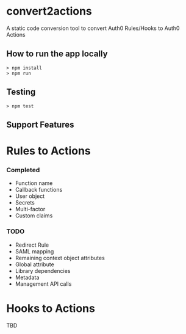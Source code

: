 # convert2actions

A static code conversion tool to convert Auth0 Rules/Hooks to Auth0 Actions 

## How to run the app locally

```
> npm install
> npm run
```

## Testing 

```
> npm test
```

## Support Features

# Rules to Actions

### Completed 
* Function name
* Callback functions
* User object
* Secrets
* Multi-factor
* Custom claims


### TODO
* Redirect Rule
* SAML mapping
* Remaining context object attributes
* Global attribute
* Library dependencies
* Metadata
* Management API calls

# Hooks to Actions
TBD



